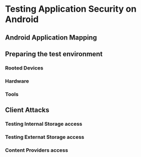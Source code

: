 # Testing Application Security on Android

## Android Application Mapping
## Preparing the test environment
### Rooted Devices
### Hardware
### Tools

## Client Attacks
### Testing Internal Storage access 
### Testing Externat Storage access
### Content Providers access
